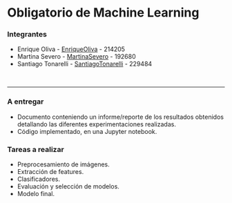 # Obligatorio de Machine Learning

### Integrantes
- Enrique Oliva - [EnriqueOliva](https://github.com/EnriqueOliva) - 214205
- Martina Severo - [MartinaSevero](https://github.com/MartinaSevero) - 192680
- Santiago Tonarelli - [SantiagoTonarelli](https://github.com/SantiagoTonarelli) - 229484

<br>
<hr>

### A entregar
- Documento conteniendo un informe/reporte de los resultados obtenidos detallando las diferentes experimentaciones realizadas. 
- Código implementado, en una Jupyter notebook.


### Tareas a realizar
- Preprocesamiento de imágenes.
- Extracción de features.
- Clasificadores.
- Evaluación y selección de modelos.
- Modelo final.